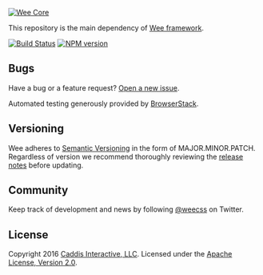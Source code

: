 [![Wee Core](https://www.weepower.com/assets/images/logo.svg)](https://www.weepower.com)

This repository is the main dependency of [Wee framework](https://github.com/weepower/wee).

[![Build Status](https://travis-ci.org/weepower/wee-core.svg?branch=master)](https://travis-ci.org/weepower/wee-core)
[![NPM version](https://img.shields.io/npm/v/wee-core.svg?style=flat)](https://www.npmjs.com/package/wee-core)

## Bugs

Have a bug or a feature request? [Open a new issue](https://github.com/weepower/wee/issues).

Automated testing generously provided by [BrowserStack](https://www.browserstack.com).

## Versioning

Wee adheres to [Semantic Versioning](http://semver.org) in the form of MAJOR.MINOR.PATCH.  
Regardless of version we recommend thoroughly reviewing the [release notes](https://github.com/weepower/wee/releases) before updating.

## Community

Keep track of development and news by following [@weecss](https://twitter.com/weecss) on Twitter.

## License

Copyright 2016 [Caddis Interactive, LLC](https://www.caddis.co). Licensed under the [Apache License, Version 2.0](https://github.com/weepower/wee-core/blob/master/LICENSE).